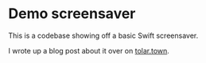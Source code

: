 # Demo screensaver

This is a codebase showing off a basic Swift screensaver.

I wrote up a blog post about it over on [tolar.town](https://tolar.town/posts/2020/04/13/screensavers/).
